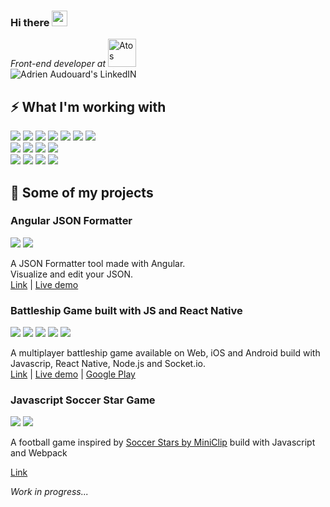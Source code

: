 ### Hi there <img src="https://media.giphy.com/media/hvRJCLFzcasrR4ia7z/giphy.gif" width="25px">
*Front-end developer at* [<img alt="Atos" width="45px" src="https://upload.wikimedia.org/wikipedia/fr/thumb/7/79/Atos_logo.svg/1200px-Atos_logo.svg.png"/>](https://atos.net/)  
<a href="https://www.linkedin.com/in/adrien-audouard/">
  <img align="left" alt="Adrien Audouard's LinkedIN" src="https://img.shields.io/badge/LinkedIn-informational?style=flat&logo=LinkedIn&logoColor=ColorName&color=black"/>
</a>
<br />
## ⚡️ What I'm working with
![](https://img.shields.io/badge/JavaScript-informational?style=flat&logo=JavaScript&logoColor=ColorName&color=black)
![](https://img.shields.io/badge/TypeScript-informational?style=flat&logo=TypeScript&logoColor=ColorName&color=black)
![](https://img.shields.io/badge/Angular-informational?style=flat&logo=Angular&logoColor=red&color=black)
![](https://img.shields.io/badge/Flutter-informational?style=flat&logo=Flutter&logoColor=red&color=black)
![](https://img.shields.io/badge/React&nbsp;Native-informational?style=flat&logo=React&logoColor=red&color=black)
![](https://img.shields.io/badge/Swift-informational?style=flat&logo=Swift&logoColor=orange&color=black)
![](https://img.shields.io/badge/Android-informational?style=flat&logo=Java&logoColor=green&color=black)
<br/>
![](https://img.shields.io/badge/Node.js-informational?style=flat&logo=Node.js&logoColor=ColorName&color=black)
![](https://img.shields.io/badge/Express-informational?style=flat&logo=Express&logoColor=ColorName&color=black)
![](https://img.shields.io/badge/GraphQL-informational?style=flat&logo=Graphql&logoColor=ColorName&color=black)
![](https://img.shields.io/badge/MongoDB-informational?style=flat&logo=MongoDB&logoColor=ColorName&color=black)
<br />
![](https://img.shields.io/badge/Jasmine-informational?style=flat&logo=Jasmine&logoColor=ColorName&color=black)
![](https://img.shields.io/badge/Jest-informational?style=flat&logo=jest&logoColor=ColorName&color=black)
![](https://img.shields.io/badge/CodeceptJs-informational?style=flat&logo=codeceptjs&logoColor=ColorName&color=black)
![](https://img.shields.io/badge/figma-informational?style=flat&logo=figma&logoColor=ColorName&color=black)

## 🚀 Some of my projects

### Angular JSON Formatter
![](https://img.shields.io/badge/TypeScript-informational?style=flat&logo=TypeScript&logoColor=ColorName&color=black)
![](https://img.shields.io/badge/Angular-informational?style=flat&logo=Angular&logoColor=red&color=black)

A JSON Formatter tool made with Angular.  
Visualize and edit your JSON.  
[Link](https://github.com/AdrienAudouard/json-formatter) | [Live demo](https://adrienaudouard.github.io/json-formatter/)

### Battleship Game built with JS and React Native
![](https://img.shields.io/badge/React&nbsp;Native-informational?style=flat&logo=React&logoColor=red&color=black)
![](https://img.shields.io/badge/JavaScript-informational?style=flat&logo=JavaScript&logoColor=ColorName&color=black)
![](https://img.shields.io/badge/Node.js-informational?style=flat&logo=Node.js&logoColor=ColorName&color=black)
![](https://img.shields.io/badge/Heroku-informational?style=flat&logo=Heroku&logoColor=ColorName&color=black)
![](https://img.shields.io/badge/Socket.io-informational?style=flat&logo=Socket.io&logoColor=ColorName&color=black)

A multiplayer battleship game available on Web, iOS and Android build with Javascrip, React Native, Node.js and Socket.io.  
[Link](https://github.com/AdrienAudouard/NodeJs-Battleship) | [Live demo](https://ad-battleship.herokuapp.com/) | [Google Play](https://play.google.com/store/apps/details?id=fr.adrienaudouard.battleshipper&hl=fr)

### Javascript Soccer Star Game
![](https://img.shields.io/badge/JavaScript-informational?style=flat&logo=JavaScript&logoColor=ColorName&color=black)
![](https://img.shields.io/badge/Webpack-informational?style=flat&logo=Webpack&logoColor=ColorName&color=black)

A football game inspired by [Soccer Stars by MiniClip](https://www.miniclip.com/games/soccer-stars-mobile/fr/) build with Javascript and Webpack

[Link](https://github.com/AdrienAudouard/FootballGame)

*Work in progress...*
<!--
**AdrienAudouard/AdrienAudouard** is a ✨ _special_ ✨ repository because its `README.md` (this file) appears on your GitHub profile.

Here are some ideas to get you started:

- 🔭 I’m currently working on ...
- 🌱 I’m currently learning ...
- 👯 I’m looking to collaborate on ...
- 🤔 I’m looking for help with ...
- 💬 Ask me about ...
- 📫 How to reach me: ...
- 😄 Pronouns: ...
- ⚡ Fun fact: ...
-->
